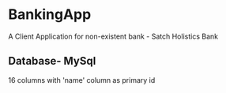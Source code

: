 # BankingApp
A Client Application for non-existent bank - Satch Holistics Bank

## Database- MySql
16 columns with 'name' column as primary id 
